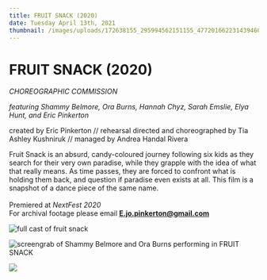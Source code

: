```yaml
---
title: FRUIT SNACK (2020)
date: Tuesday April 13th, 2021
thumbnail: /images/uploads/172638155_295994562151155_4772016622314394609_n.png
---
```

# FRUIT SNACK (2020)

*CHOREOGRAPHIC COMMISSION*

*featuring Shammy Belmore, Ora Burns, Hannah Chyz, Sarah Emslie, Elya Hunt, and Eric Pinkerton*

created by Eric Pinkerton // rehearsal directed and choreographed by Tia Ashley Kushniruk // managed by Andrea Handal Rivera

Fruit Snack is an absurd, candy-coloured journey following six kids as they search for their very own paradise, while they grapple with the idea of what that really means. As time passes, they are forced to confront what is holding them back, and question if paradise even exists at all. This film is a snapshot of a dance piece of the same name.\
\
Premiered at *NextFest 2020* \
For archival footage please email **E.jo.pinkerton@gmail.com**

![](/images/uploads/172638155_295994562151155_4772016622314394609_n.png "full cast of fruit snack ")

![](/images/uploads/173015723_359164878799975_7546754308240180359_n.png "screengrab of Shammy Belmore and Ora Burns performing in FRUIT SNACK ")

![](/images/uploads/172188703_223501746224759_4148408239062159931_n.png)